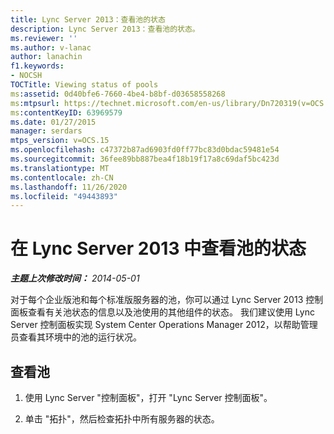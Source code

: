 ```yaml
---
title: Lync Server 2013：查看池的状态
description: Lync Server 2013：查看池的状态。
ms.reviewer: ''
ms.author: v-lanac
author: lanachin
f1.keywords:
- NOCSH
TOCTitle: Viewing status of pools
ms:assetid: 0d40bfe6-7660-4be4-b8bf-d03658558268
ms:mtpsurl: https://technet.microsoft.com/en-us/library/Dn720319(v=OCS.15)
ms:contentKeyID: 63969579
ms.date: 01/27/2015
manager: serdars
mtps_version: v=OCS.15
ms.openlocfilehash: c47372b87ad6903fd0ff77bc83d0bdac59481e54
ms.sourcegitcommit: 36fee89bb887bea4f18b19f17a8c69daf5bc423d
ms.translationtype: MT
ms.contentlocale: zh-CN
ms.lasthandoff: 11/26/2020
ms.locfileid: "49443893"
---
```

# <a name="viewing-status-of-pools-in-lync-server-2013"></a>在 Lync Server 2013 中查看池的状态

<div data-xmlns="http://www.w3.org/1999/xhtml">

<div class="topic" data-xmlns="http://www.w3.org/1999/xhtml" data-msxsl="urn:schemas-microsoft-com:xslt" data-cs="https://msdn.microsoft.com/">

<div data-asp="https://msdn2.microsoft.com/asp">



</div>

<div id="mainSection">

<div id="mainBody">

<span> </span>

_**主题上次修改时间：** 2014-05-01_

对于每个企业版池和每个标准版服务器的池，你可以通过 Lync Server 2013 控制面板查看有关池状态的信息以及池使用的其他组件的状态。 我们建议使用 Lync Server 控制面板实现 System Center Operations Manager 2012，以帮助管理员查看其环境中的池的运行状况。

<div>

## <a name="view-pools"></a>查看池

1.  使用 Lync Server "控制面板"，打开 "Lync Server 控制面板"。

2.  单击 "拓扑"，然后检查拓扑中所有服务器的状态。

</div>

</div>

<span> </span>

</div>

</div>

</div>

